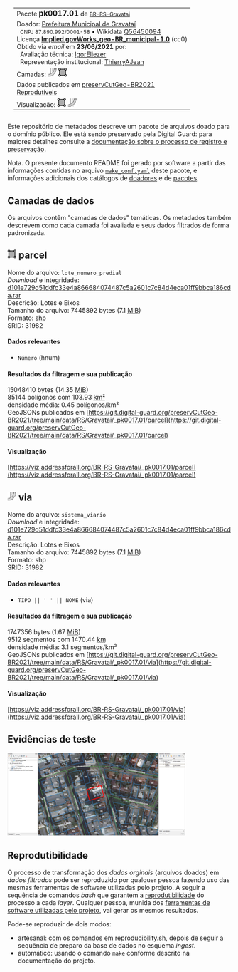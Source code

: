 <aside>
<table align="right" style="padding: 1em">
<tr><td>Pacote <big><b>pk0017.01</b></big> de <small><a target="_afacodes" title="Jurisdição" href="https://afa.codes/BR-RS-Gravatai">BR-RS-Gravatai</a></small>
</td></tr>
<tr><td>
Doador: <a rel="external" target="_doador" href="https://www.gravatai.rs.gov.br/">Prefeitura Municipal de Gravataí</a>
<br/>&nbsp; <small>CNPJ 87.890.992/0001-58</small> • Wikidata <a rel="external" target="_doador" title="link descritor Wikidata do doador" href="https://www.wikidata.org/wiki/Q56450094">Q56450094</a></small><br/>
Licença <a rel="external" target="_doador" href="https://git.digital-guard.org/licenses/blob/master/reports/implied-govWorks_geo-BR_municipal-v1.md"><b>Implied govWorks_geo-BR_municipal-1.0</b></a> (cc0)<br/>
Obtido via <i>email</i> em <b>23/06/2021</b> por:
<br/>&nbsp; Avaliação técnica: <a rel="external" target="_gitPerson" title="usuário Git" href="https://github.com/IgorEliezer">IgorEliezer</a>
<br/>&nbsp; Representação institucional: <a rel="external" target="_gitPerson" title="usuário Git" href="https://github.com/ThierryAJean">ThierryAJean</a><br/>
</td></tr>
<tr><td>Camadas: <a title="via" href="#-via"><img src="https://raw.githubusercontent.com/digital-guard/preserv/main/docs/assets/layerIcon-via.png" alt="via" width="20"/></a> <a title="parcel" href="#-parcel"><img src="https://raw.githubusercontent.com/digital-guard/preserv/main/docs/assets/layerIcon-parcel.png" alt="parcel" width="20"/></a> </td></tr>
<tr><td>Dados publicados em <a href="https://git.digital-guard.org/preservCutGeo-BR2021/tree/main/data/RS/Gravatai/_pk0017.01">preservCutGeo-BR2021</a><br/><a href="#reprodutibilidade">Reprodutíveis</a></td></tr>
<tr><td>Visualização: <a title="parcel" href="https://viz.addressforall.org/BR-RS-Gravatai/_pk0017.01/parcel"><img src="https://raw.githubusercontent.com/digital-guard/preserv/main/docs/assets/layerIcon-parcel.png" alt="parcel" width="20"/></a> <a title="via" href="https://viz.addressforall.org/BR-RS-Gravatai/_pk0017.01/via"><img src="https://raw.githubusercontent.com/digital-guard/preserv/main/docs/assets/layerIcon-via.png" alt="via" width="20"/></a> </td></tr>
</table>
</aside>

<section>

Este repositório de metadados descreve um pacote de arquivos doado para o domínio público. Ele está sendo preservado pela Digital Guard: para maiores detalhes consulte a [documentação sobre o processo de registro e preservação](https://wiki.addressforall.org/doc/Documentação_Digital-guard).

Nota. O presente documento README foi gerado por software a partir das informações contidas no arquivo [`make_conf.yaml`](https://git.digital-guard.org/preserv-BR/blob/main/data/RS/Gravatai/_pk0017.01/make_conf.yaml) deste pacote, e informações adicionais dos catálogos de [doadores](https://git.digital-guard.org/preserv-BR/blob/main/data/donor.csv) e de [pacotes](https://git.digital-guard.org/preserv-BR/blob/main/data/donatedPack.csv).

# Camadas de dados

Os arquivos contêm "camadas de dados" temáticas. Os metadados também descrevem como cada camada foi avaliada e seus dados filtrados de forma padronizada.

## <img src="https://raw.githubusercontent.com/digital-guard/preserv/main/docs/assets/layerIcon-parcel.png" alt="parcel" width="20"/> parcel

Nome do arquivo: `lote_numero_predial`<br/>*Download* e integridade: [d101e729d51ddfc33e4a866684074487c5a2601c7c84d4eca01ff9bbca186cda.rar](https://dl.digital-guard.org/d101e729d51ddfc33e4a866684074487c5a2601c7c84d4eca01ff9bbca186cda.rar)<br/>Descrição: Lotes e Eixos<br/>Tamanho do arquivo: 7445892 bytes (7.1 <abbr title="mebibyte">MiB</abbr>)<br/>Formato: shp<br/>SRID: 31982

#### Dados relevantes
* `Número` (hnum)

#### Resultados da filtragem e sua publicação
15048410 bytes (14.35 <abbr title="mebibyte">MiB</abbr>)<br/>85144 polígonos com 103.93 <abbr title="quilômetros quadrados">km²</abbr><br/>densidade média: 0.45 polígonos/km²<br/>GeoJSONs publicados em [https://git.digital-guard.org/preservCutGeo-BR2021/tree/main/data/RS/Gravatai/_pk0017.01/parcel](https://git.digital-guard.org/preservCutGeo-BR2021/tree/main/data/RS/Gravatai/_pk0017.01/parcel)

#### Visualização
[https://viz.addressforall.org/BR-RS-Gravatai/_pk0017.01/parcel](https://viz.addressforall.org/BR-RS-Gravatai/_pk0017.01/parcel)
## <img src="https://raw.githubusercontent.com/digital-guard/preserv/main/docs/assets/layerIcon-via.png" alt="via" width="20"/> via

Nome do arquivo: `sistema_viario`<br/>*Download* e integridade: [d101e729d51ddfc33e4a866684074487c5a2601c7c84d4eca01ff9bbca186cda.rar](https://dl.digital-guard.org/d101e729d51ddfc33e4a866684074487c5a2601c7c84d4eca01ff9bbca186cda.rar)<br/>Descrição: Lotes e Eixos<br/>Tamanho do arquivo: 7445892 bytes (7.1 <abbr title="mebibyte">MiB</abbr>)<br/>Formato: shp<br/>SRID: 31982

#### Dados relevantes
* `TIPO || ' ' || NOME` (via)

#### Resultados da filtragem e sua publicação
1747356 bytes (1.67 <abbr title="mebibyte">MiB</abbr>)<br/>9512 segmentos com 1470.44 <abbr title="quilômetros">km</abbr><br/>densidade média: 3.1 segmentos/km²<br/>GeoJSONs publicados em [https://git.digital-guard.org/preservCutGeo-BR2021/tree/main/data/RS/Gravatai/_pk0017.01/via](https://git.digital-guard.org/preservCutGeo-BR2021/tree/main/data/RS/Gravatai/_pk0017.01/via)

#### Visualização
[https://viz.addressforall.org/BR-RS-Gravatai/_pk0017.01/via](https://viz.addressforall.org/BR-RS-Gravatai/_pk0017.01/via)

# Evidências de teste
<img src="qgis.png" width="400"/>

</section>
<section>

# Reprodutibilidade

O processo de transformação dos *dados orginais* (arquivos doados) em *dados filtrados* pode ser reproduzido por qualquer pessoa fazendo uso das mesmas ferramentas de software utilizadas pelo projeto. A seguir a sequência de comandos *bash* que garantem a [reprodutibilidade](https://en.wikipedia.org/wiki/Reproducibility) do processo a cada *layer*. Qualquer pessoa, munida dos [ferramentas de software utilizadas pelo projeto](https://git.AddressForAll.org/suporte/blob/master/docs/pt/infra.md#ambientes-e-ferramentas-de-uso-geral), vai gerar os mesmos resultados.

Pode-se reproduzir de dois modos:
* artesanal: com os comandos em [reproducibility.sh](https://git.digital-guard.org/preserv-BR/blob/main/data/RS/Gravatai/_pk0017.01/reproducibility.sh), depois de seguir a sequência de preparo da base de dados no esquema *ingest*.
* automático: usando o comando `make` conforme descrito na documentação do projeto.

</section>

